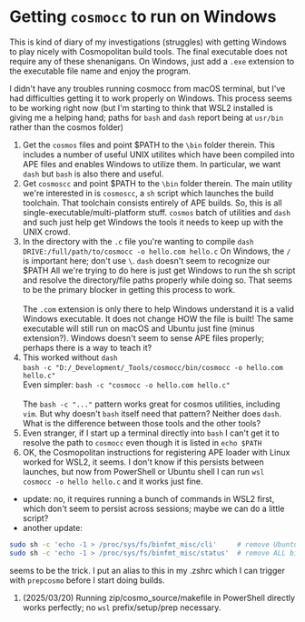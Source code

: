 # Getting `cosmocc` to run on Windows

This is kind of diary of my investigations (struggles) with getting Windows to play nicely with Cosmopolitan build tools. The final executable does not require any of these shenanigans. On Windows, just add a `.exe` extension to the executable file name and enjoy the program.

I didn't have any troubles running cosmocc from macOS terminal, but I've had difficulties getting it to work properly on Windows. This process seems to be working right now (but I'm starting to think that WSL2 installed is giving me a helping hand; paths for `bash` and `dash` report being at `usr/bin` rather than the cosmos folder)

  1. Get the `cosmos` files and point $PATH to the `\bin` folder therein. This includes a number of useful UNIX utilites which have been compiled into APE files and enables Windows to utilize them. In particular, we want `dash` but `bash` is also there and useful.
  1. Get `cosmoscc` and point $PATH to the `\bin` folder therein. The main utility we're interested in is `cosmoscc`, a `sh` script which launches the build toolchain. That toolchain consists entirely of APE builds. So, this is all single-executable/multi-platform stuff. `cosmos` batch of utilities and `dash` and such just help get Windows the tools it needs to keep up with the UNIX crowd.
  1. In the directory with the `.c` file you're wanting to compile
     `dash DRIVE:/full/path/to/cosmocc -o hello.com hello.c`
     On Windows, the `/` is important here; don't use `\`. `dash` doesn't seem to recognize our $PATH All we're trying to do here is just get Windows to run the sh script and resolve the directory/file paths properly while doing so. That seems to be the primary blocker in getting this process to work.<br><br>The `.com` extension is only there to help Windows understand it is a valid Windows executable. It does not change HOW the file is built! The same executable will still run on macOS and Ubuntu just fine (minus extension?). Windows doesn't seem to sense APE files properly; perhaps there is a way to teach it?
  1. This worked without `dash`<br>
`bash -c "D:/_Development/_Tools/cosmocc/bin/cosmocc -o hello.com hello.c"`<br>
Even simpler: `bash -c "cosmocc -o hello.com hello.c"`<br><br>
  The `bash -c "..."` pattern works great for cosmos utilities, including `vim`. But why doesn't `bash` itself need that pattern? Neither does `dash`. What is the difference between those tools and the other tools?
  1. Even stranger, if I start up a terminal directly into `bash` I can't get it to resolve the path to `cosmocc` even though it is listed in `echo $PATH`
  1. OK, the Cosmopolitan instructions for registering APE loader with Linux worked for WSL2, it seems. I don't know if this persists between launches, but now from PowerShell or Ubuntu shell I can run `wsl cosmocc -o hello hello.c` and it works just fine.
  - update: no, it requires running a bunch of commands in WSL2 first, which don't seem to persist across sessions; maybe we can do a little script?
  - another update:

  ```bash
  sudo sh -c 'echo -1 > /proc/sys/fs/binfmt_misc/cli'     # remove Ubuntu's MZ interpreter
  sudo sh -c 'echo -1 > /proc/sys/fs/binfmt_misc/status'  # remove ALL binfmt_misc entries
  ```
seems to be the trick. I put an alias to this in my .zshrc which I can trigger with `prepcosmo` before I start doing builds.
1. (2025/03/20) Running zip/cosmo_source/makefile in PowerShell directly works perfectly; no `wsl` prefix/setup/prep necessary.
